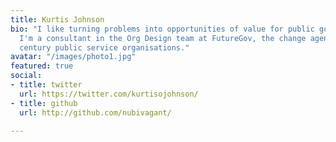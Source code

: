 ```yaml
---
title: Kurtis Johnson
bio: "I like turning problems into opportunities of value for public good.  \n\nCurrently:
  I'm a consultant in the Org Design team at FutureGov, the change agency for 21st
  century public service organisations."
avatar: "/images/photo1.jpg"
featured: true
social:
- title: twitter
  url: https://twitter.com/kurtisojohnson/
- title: github
  url: http://github.com/nubivagant/

---
```

